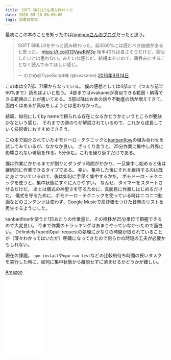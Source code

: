 ```yaml
---
title: SOFT SKILLSを読み終わった
date: 2016-09-20 00:00:00
tags: 読書感想文
---
```


最初にこの本のことを知ったのは[higeponさんのブログ](http://d.hatena.ne.jp/higepon/20150921/1442843666)だったと思う。

<blockquote class="twitter-tweet" data-cards="hidden" data-lang="ja"><p lang="ja" dir="ltr">SOFT SKILLSをやっと読み終わった。前半60%には読むべき価値があると思った。 <a href="https://t.co/013VawRW3o">https://t.co/013VawRW3o</a> 後半40%は良さそうだけど、真似したいとは思わない。みたいな感じだ。結構エモいので、鵜呑みにすることなく読んでみてほしい感じ。</p>&mdash; わかめ@TypeScript味 (@vvakame) <a href="https://twitter.com/vvakame/status/776104055919693824">2016年9月14日</a></blockquote>
<script async src="//platform.twitter.com/widgets.js" charset="utf-8"></script>

この本は全7部、71章からなっている。
僕の感想としては4部まで（つまり前半60%まで）読めばよいと思う。
4部まではvvakameが真似できる範囲・納得できる範囲のことが書いてある。
5部以降はお金の話や不動産の話が増えてきて、面白くはあるが真似をしようとは思わなかった。

結局、如何にしてby nameで頼られる存在になるかどうかというところが要訣かなという感じ。
それまでの道のりが解説されているので、これから成長していく技術者におすすめできそう。

この本で紹介されていたポモドーロ・テクニックと[kanbanflow](https://kanbanflow.com/)の組み合わせを試してみているが、なかなか良い。
ざっくり言うと、25分作業に集中し外界に影響されない環境を作る。5分休む。これを繰り返すだけである。

僕は作業にかかるまでが割りとダラダラ時間がかかり、一旦集中し始めると後は継続的に作業できるタイプである。
幸い、集中した後にそれを維持するのは既に身についているので、後は如何に手早く集中するかだ。
ポモドーロ・テクニックを使うと、集中状態にすぐに入りやすい。
なんせ、タイマーをスタートさせるだけだ。
あとは儀式の神聖さを守るために、真面目に作業しはじめるだけだ。
儀式を守るために、ポモドーロ・テクニックを使っている時はニコニコ動画などのコンテンツは使わず、Google Musicで高評価をつけた音楽のリストを再生するようにした。

kanbanflowを使うと1日あたりの作業量と、その推移が25分単位で把握できるので大変良い。
今まで作業のトラッキングはあまりやっていなかったので面白い。
DefinitelyTypedのpull requestの処理にかなりの時間が取られていることが（薄々わかってはいたが）明確になってきたので何らかの時短の工夫が必要かもしれない。

現在の課題。
`npm install`や`npm run test`などの比較的待ち時間の長いタスクを実行した時に、如何に集中状態から離脱せずに済ませるかどうかが難しい。

[Amazon](http://amzn.to/2cCqR2e)

<iframe style="width:120px;height:240px;" marginwidth="0" marginheight="0" scrolling="no" frameborder="0" src="//rcm-fe.amazon-adsystem.com/e/cm?lt1=_blank&bc1=000000&IS2=1&bg1=FFFFFF&fc1=000000&lc1=0000FF&t=vvakame-22&o=9&p=8&l=as4&m=amazon&f=ifr&ref=as_ss_li_til&asins=B01GDS0994&linkId=85d1eea4f9419a2880b9d56b1ce8c10a"></iframe>
